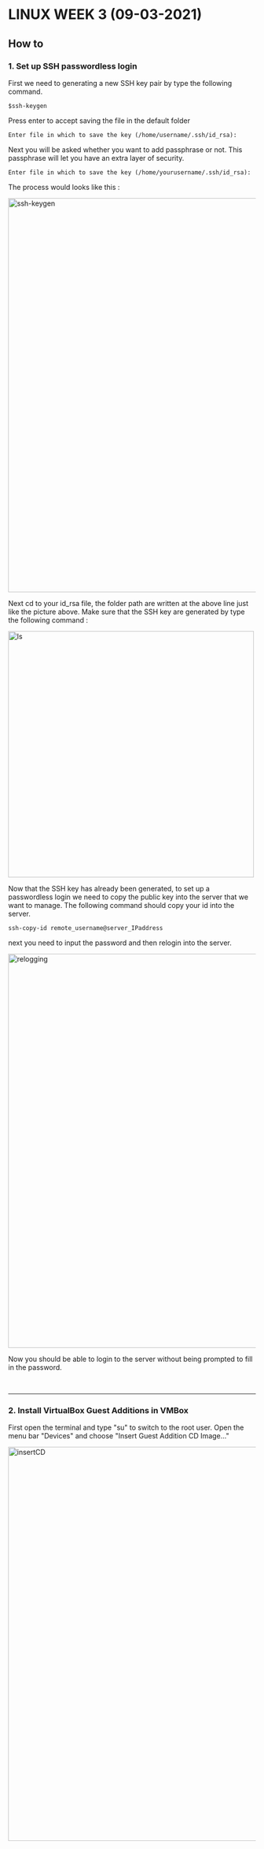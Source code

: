 # LINUX WEEK 3 (09-03-2021)
## How to
### 1. Set up SSH passwordless login
First we need to generating a new SSH key pair by type the following command.
```
$ssh-keygen
```
Press enter to accept saving the file in the default folder
```
Enter file in which to save the key (/home/username/.ssh/id_rsa):
```
Next you will be asked whether you want to add passphrase or not. This passphrase will let you have an extra layer of security.
```
Enter file in which to save the key (/home/yourusername/.ssh/id_rsa):
```
The process would looks like this :

<img src="ssh-keygen.PNG" alt="ssh-keygen" title="ssh-keygen" width="800" />

Next cd to your id_rsa file, the folder path are written at the above line just like the picture above. Make sure that the SSH key are generated by type the following command :

<img src="ls.PNG" alt="ls" title="ls" width="500" />

Now that the SSH key has already been generated, to set up a passwordless login we need to copy the public key into the server that we want to manage. The following command should copy your id into the server.
```
ssh-copy-id remote_username@server_IPaddress
```
next you need to input the password and then relogin into the server.

<img src="loggingin.PNG" alt="relogging" title="relogging" width="800" />

Now you should be able to login to the server without being prompted to fill in the password.

<br>

---

### 2. Install VirtualBox Guest Additions in VMBox
First open the terminal and type "su" to switch to the root user. Open the menu bar "Devices" and choose "Insert Guest Addition CD Image..."

<img src="insertCD.PNG" alt="insertCD" title="insertCD" width="800" />